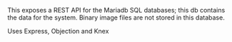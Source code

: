 



This exposes a REST API for the Mariadb SQL databases; this db contains the data for the system. Binary image files are not stored in this database.

Uses Express, Objection and Knex

